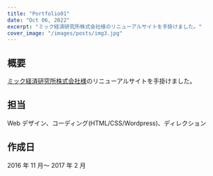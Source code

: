 ```yaml
---
title: "Portfolio01"
date: "Oct 06, 2022"
excerpt: "ミック経済研究所株式会社様のリニューアルサイトを手掛けました。"
cover_image: "/images/posts/img3.jpg"
---
```


## 概要

[ミック経済研究所株式会社様](https://mic-r.co.jp/)のリニューアルサイトを手掛けました。

## 担当

Web デザイン、コーディング(HTML/CSS/Wordpress)、ディレクション

## 作成日

2016 年 11 月～ 2017 年 2 月

